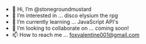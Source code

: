 - 👋 Hi, I’m @stonegroundmustard
- 👀 I’m interested in ... disco elysium the rpg
- 🌱 I’m currently learning ... JavaScript API's
- 💞️ I’m looking to collaborate on ... coming soon!
- 📫 How to reach me ... foxvalentine001@gmail.com

<!---
stonegroundmustard/stonegroundmustard is a ✨ special ✨ repository because its `README.md` (this file) appears on your GitHub profile.
You can click the Preview link to take a look at your changes.
--->
